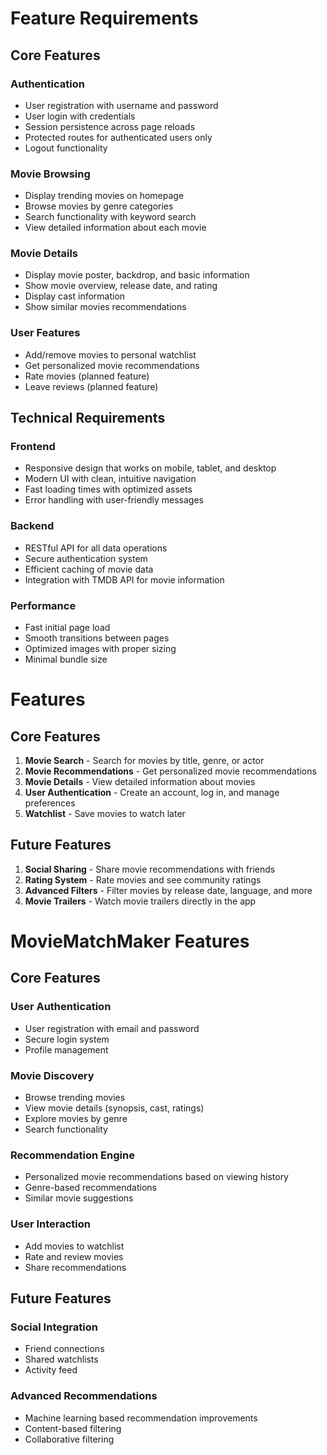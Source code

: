 # Feature Requirements

## Core Features

### Authentication
- User registration with username and password
- User login with credentials
- Session persistence across page reloads
- Protected routes for authenticated users only
- Logout functionality

### Movie Browsing
- Display trending movies on homepage
- Browse movies by genre categories
- Search functionality with keyword search
- View detailed information about each movie

### Movie Details
- Display movie poster, backdrop, and basic information
- Show movie overview, release date, and rating
- Display cast information
- Show similar movies recommendations

### User Features
- Add/remove movies to personal watchlist
- Get personalized movie recommendations
- Rate movies (planned feature)
- Leave reviews (planned feature)

## Technical Requirements

### Frontend
- Responsive design that works on mobile, tablet, and desktop
- Modern UI with clean, intuitive navigation
- Fast loading times with optimized assets
- Error handling with user-friendly messages

### Backend
- RESTful API for all data operations
- Secure authentication system
- Efficient caching of movie data
- Integration with TMDB API for movie information

### Performance
- Fast initial page load
- Smooth transitions between pages
- Optimized images with proper sizing
- Minimal bundle size
# Features

## Core Features
1. **Movie Search** - Search for movies by title, genre, or actor
2. **Movie Recommendations** - Get personalized movie recommendations
3. **Movie Details** - View detailed information about movies
4. **User Authentication** - Create an account, log in, and manage preferences
5. **Watchlist** - Save movies to watch later

## Future Features
1. **Social Sharing** - Share movie recommendations with friends
2. **Rating System** - Rate movies and see community ratings
3. **Advanced Filters** - Filter movies by release date, language, and more
4. **Movie Trailers** - Watch movie trailers directly in the app
# MovieMatchMaker Features

## Core Features

### User Authentication
- User registration with email and password
- Secure login system
- Profile management

### Movie Discovery
- Browse trending movies
- View movie details (synopsis, cast, ratings)
- Explore movies by genre
- Search functionality

### Recommendation Engine
- Personalized movie recommendations based on viewing history
- Genre-based recommendations
- Similar movie suggestions

### User Interaction
- Add movies to watchlist
- Rate and review movies
- Share recommendations

## Future Features

### Social Integration
- Friend connections
- Shared watchlists
- Activity feed

### Advanced Recommendations
- Machine learning based recommendation improvements
- Content-based filtering
- Collaborative filtering
